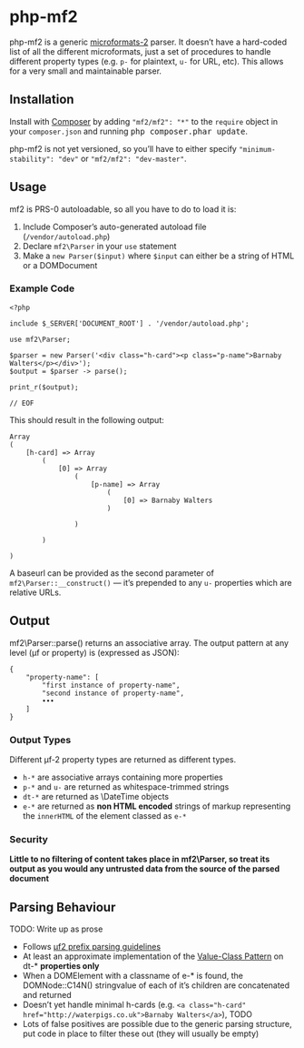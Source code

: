 php-mf2
=======

php-mf2 is a generic [microformats-2](http://microformats.org/wiki/microformats-2) parser. It doesn’t have a hard-coded list of all the different microformats, just a set of procedures to handle different property types (e.g. `p-` for plaintext, `u-` for URL, etc). This allows for a very small and maintainable parser.

## Installation

Install with [Composer](http://getcomposer.org) by adding `"mf2/mf2": "*"` to the `require` object in your `composer.json` and running <kbd>php composer.phar update</kbd>.

php-mf2 is not yet versioned, so you’ll have to either specify `"minimum-stability": "dev"` or `"mf2/mf2": "dev-master"`.

## Usage

mf2 is PRS-0 autoloadable, so all you have to do to load it is:

1. Include Composer’s auto-generated autoload file (`/vendor/autoload.php`)
1. Declare `mf2\Parser` in your `use` statement
1. Make a `new Parser($input)` where `$input` can either be a string of HTML or a DOMDocument

### Example Code

```
<?php

include $_SERVER['DOCUMENT_ROOT'] . '/vendor/autoload.php';

use mf2\Parser;

$parser = new Parser('<div class="h-card"><p class="p-name">Barnaby Walters</p></div>');
$output = $parser -> parse();

print_r($output);

// EOF
```

This should result in the following output:

```
Array
(
    [h-card] => Array
        (
            [0] => Array
                (
                    [p-name] => Array
                        (
                            [0] => Barnaby Walters
                        )

                )

        )

)
```

A baseurl can be provided as the second parameter of `mf2\Parser::__construct()` — it’s prepended to any `u-` properties which are relative URLs.

## Output

mf2\Parser::parse() returns an associative array. The output pattern at any level (µf or property) is (expressed as JSON):

```
{
	"property-name": [
		"first instance of property-name",
		"second instance of property-name",
		•••
	]
}
```

### Output Types

Different µf-2 property types are returned as different types.

* `h-*` are associative arrays containing more properties
* `p-*` and `u-` are returned as whitespace-trimmed strings
* `dt-*` are returned as \DateTime objects
* `e-*` are returned as **non HTML encoded** strings of markup representing the `innerHTML` of the element classed as `e-*`

### Security

**Little to no filtering of content takes place in mf2\Parser, so treat its output as you would any untrusted data from the source of the parsed document**

## Parsing Behaviour

TODO: Write up as prose

* Follows [µf2 prefix parsing guidelines](http://microformats.org/wiki/microformats-2-prefixes)
* At least an approximate implementation of the [Value-Class Pattern](http://microformats.org/wiki/value-class-pattern) on dt-\* **properties only**
* When a DOMElement with a classname of e-\* is found, the DOMNode::C14N() stringvalue of each of it’s children are concatenated and returned
* Doesn’t yet handle minimal h-cards (e.g. `<a class="h-card" href="http://waterpigs.co.uk">Barnaby Walters</a>`), TODO
* Lots of false positives are possible due to the generic parsing structure, put code in place to filter these out (they will usually be empty)